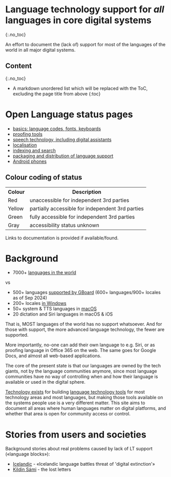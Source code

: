 # Language technology support for *all* languages in core digital systems
{:.no_toc}

An effort to document the (lack of) support for most of the languages of the world in all major digital systems.

## Content
{:.no_toc}

* A markdown unordered list which will be replaced with the ToC, excluding the page title from above
{:toc}

# Open Language status pages

- [basics: language codes, fonts, keyboards](core/index.md)
- [proofing tools](proof.md)
- [speech technology, including digital assistants](speech.md)
- [localisation](localisation.md)
- [indexing and search](indexing.md)
- [packaging and distribution of language support](langpacks.md)
- [Android phones](androidphones.md)

## Colour coding of status

<table>
<tr><th>Colour</th> <th>Description</th></tr>
<tr><td class="blocked">Red</td>    <td>unaccessible for independent 3rd parties</td></tr>
<tr><td class="partial">Yellow</td> <td>partially accessible for independent 3rd parties</td></tr>
<tr><td class="good"   >Green</td>  <td>fully accessible for independent 3rd parties</td></tr>
<tr><td class="unknown">Gray</td>   <td>accessibility status unknown</td></tr>
</table>

Links to documentation is provided if available/found.

# Background

- 7000+ [languages in the world](https://www.ethnologue.com)

vs

- 500+ languages [supported by GBoard](https://www.blog.google/products/search/say-mrhb-msawa-mihofnima-or-hello-500-languages-gboard/) (600+ languages/900+ locales as of Sep 2024)
- 200+ locales [in Windows](https://learn.microsoft.com/en-us/windows/win32/intl/locales-and-languages)
- 50+ system & TTS languages in [macOS](https://support.apple.com/en-us/HT206175)
- 20 dictation and Siri languages in macOS & iOS

That is, MOST languages of the world has no support whatsoever. And for those with support, the more advanced language technology, the fewer are supported.

More importantly, no-one can add their own language to e.g. Siri, or as proofing language in Office 365 on the web. The same goes for Google Docs, and almost all web-based applications.

The core of the present state is that our languages are owned by the tech giants, not by the language communities anymore, since most language communities have no way of controlling when and how their language is available or used in the digital sphere.

[Technology exists](https://giellalt.github.io) for building [language technology tools](https://github.com/divvun) for most technology areas and most languages, but making those tools available on the systems people use is a very different matter.
This site aims to document all areas where human languages matter on digital platforms, and whether that area is open for community access or control.

# Stories from users and societies

Background stories about real problems caused by lack of LT support («language blocks»):

- [Icelandic](background_stories/Icelandic.md) - «Icelandic language battles threat of 'digital extinction'»
- [Kildin Sámi](background_stories/KildinSami.md) - the lost letters
